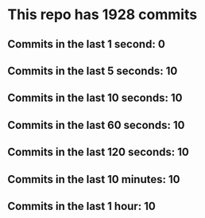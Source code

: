 # This repo has 1928 commits

## Commits in the last 1 second: 0
## Commits in the last 5 seconds: 10
## Commits in the last 10 seconds: 10
## Commits in the last 60 seconds: 10
## Commits in the last 120 seconds: 10
## Commits in the last 10 minutes: 10
## Commits in the last 1 hour: 10
